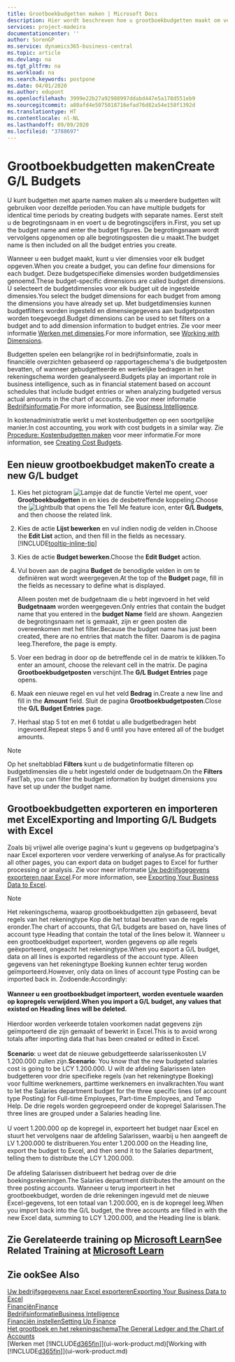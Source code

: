 ```yaml
---
title: Grootboekbudgetten maken | Microsoft Docs
description: Hier wordt beschreven hoe u grootboekbudgetten maakt om verschillende financiële activiteiten te prognosticeren en dimensies toewijst voor bedrijfsinformatiedoeleinden.
services: project-madeira
documentationcenter: ''
author: SorenGP
ms.service: dynamics365-business-central
ms.topic: article
ms.devlang: na
ms.tgt_pltfrm: na
ms.workload: na
ms.search.keywords: postpone
ms.date: 04/01/2020
ms.author: edupont
ms.openlocfilehash: 3999e22b27a92988997ddabd447e5a178d551eb9
ms.sourcegitcommit: a80afd4e5075018716efad76d82a54e158f1392d
ms.translationtype: HT
ms.contentlocale: nl-NL
ms.lasthandoff: 09/09/2020
ms.locfileid: "3788697"
---
```

# <a name="create-gl-budgets"></a><span data-ttu-id="1be5e-103">Grootboekbudgetten maken</span><span class="sxs-lookup"><span data-stu-id="1be5e-103">Create G/L Budgets</span></span>
<span data-ttu-id="1be5e-104">U kunt budgetten met aparte namen maken als u meerdere budgetten wilt gebruiken voor dezelfde perioden.</span><span class="sxs-lookup"><span data-stu-id="1be5e-104">You can have multiple budgets for identical time periods by creating budgets with separate names.</span></span> <span data-ttu-id="1be5e-105">Eerst stelt u de begrotingsnaam in en voert u de begrotingscijfers in.</span><span class="sxs-lookup"><span data-stu-id="1be5e-105">First, you set up the budget name and enter the budget figures.</span></span> <span data-ttu-id="1be5e-106">De begrotingsnaam wordt vervolgens opgenomen op alle begrotingsposten die u maakt.</span><span class="sxs-lookup"><span data-stu-id="1be5e-106">The budget name is then included on all the budget entries you create.</span></span>  

<span data-ttu-id="1be5e-107">Wanneer u een budget maakt, kunt u vier dimensies voor elk budget opgeven.</span><span class="sxs-lookup"><span data-stu-id="1be5e-107">When you create a budget, you can define four dimensions for each budget.</span></span> <span data-ttu-id="1be5e-108">Deze budgetspecifieke dimensies worden budgetdimensies genoemd.</span><span class="sxs-lookup"><span data-stu-id="1be5e-108">These budget-specific dimensions are called budget dimensions.</span></span> <span data-ttu-id="1be5e-109">U selecteert de budgetdimensies voor elk budget uit de ingestelde dimensies.</span><span class="sxs-lookup"><span data-stu-id="1be5e-109">You select the budget dimensions for each budget from among the dimensions you have already set up.</span></span> <span data-ttu-id="1be5e-110">Met budgetdimensies kunnen budgetfilters worden ingesteld en dimensiegegevens aan budgetposten worden toegevoegd.</span><span class="sxs-lookup"><span data-stu-id="1be5e-110">Budget dimensions can be used to set filters on a budget and to add dimension information to budget entries.</span></span> <span data-ttu-id="1be5e-111">Zie voor meer informatie [Werken met dimensies](finance-dimensions.md).</span><span class="sxs-lookup"><span data-stu-id="1be5e-111">For more information, see [Working with Dimensions](finance-dimensions.md).</span></span>

<span data-ttu-id="1be5e-112">Budgetten spelen een belangrijke rol in bedrijfsinformatie, zoals in financiële overzichten gebaseerd op rapportageschema's die budgetposten bevatten, of wanneer gebudgetteerde en werkelijke bedragen in het rekeningschema worden geanalyseerd.</span><span class="sxs-lookup"><span data-stu-id="1be5e-112">Budgets play an important role in business intelligence, such as in financial statement based on account schedules that include budget entries or when analyzing budgeted versus actual amounts in the chart of accounts.</span></span> <span data-ttu-id="1be5e-113">Zie voor meer informatie [Bedrijfsinformatie](bi.md).</span><span class="sxs-lookup"><span data-stu-id="1be5e-113">For more information, see [Business Intelligence](bi.md).</span></span>

<span data-ttu-id="1be5e-114">In kostenadministratie werkt u met kostenbudgetten op een soortgelijke manier.</span><span class="sxs-lookup"><span data-stu-id="1be5e-114">In cost accounting, you work with cost budgets in a similar way.</span></span> <span data-ttu-id="1be5e-115">Zie [Procedure: Kostenbudgetten maken](finance-create-cost-budgets.md) voor meer informatie.</span><span class="sxs-lookup"><span data-stu-id="1be5e-115">For more information, see [Creating Cost Budgets](finance-create-cost-budgets.md).</span></span>    

## <a name="to-create-a-new-gl-budget"></a><span data-ttu-id="1be5e-116">Een nieuw grootboekbudget maken</span><span class="sxs-lookup"><span data-stu-id="1be5e-116">To create a new G/L budget</span></span>  
1. <span data-ttu-id="1be5e-117">Kies het pictogram ![Lampje dat de functie Vertel me opent](media/ui-search/search_small.png "Vertel me wat u wilt doen"), voer **Grootboekbudgetten** in en kies de desbetreffende koppeling.</span><span class="sxs-lookup"><span data-stu-id="1be5e-117">Choose the ![Lightbulb that opens the Tell Me feature](media/ui-search/search_small.png "Tell me what you want to do") icon, enter **G/L Budgets**, and then choose the related link.</span></span>  
2. <span data-ttu-id="1be5e-118">Kies de actie **Lijst bewerken** en vul indien nodig de velden in.</span><span class="sxs-lookup"><span data-stu-id="1be5e-118">Choose the **Edit List** action, and then fill in the fields as necessary.</span></span> [!INCLUDE[tooltip-inline-tip](includes/tooltip-inline-tip_md.md)]  
3. <span data-ttu-id="1be5e-119">Kies de actie **Budget bewerken**.</span><span class="sxs-lookup"><span data-stu-id="1be5e-119">Choose the **Edit Budget** action.</span></span>
4. <span data-ttu-id="1be5e-120">Vul boven aan de pagina **Budget** de benodigde velden in om te definiëren wat wordt weergegeven.</span><span class="sxs-lookup"><span data-stu-id="1be5e-120">At the top of the **Budget** page, fill in the fields as necessary to define what is displayed.</span></span>  

    <span data-ttu-id="1be5e-121">Alleen posten met de budgetnaam die u hebt ingevoerd in het veld **Budgetnaam** worden weergegeven.</span><span class="sxs-lookup"><span data-stu-id="1be5e-121">Only entries that contain the budget name that you entered in the **budget Name** field are shown.</span></span> <span data-ttu-id="1be5e-122">Aangezien de begrotingsnaam net is gemaakt, zijn er geen posten die overeenkomen met het filter.</span><span class="sxs-lookup"><span data-stu-id="1be5e-122">Because the budget name has just been created, there are no entries that match the filter.</span></span> <span data-ttu-id="1be5e-123">Daarom is de pagina leeg.</span><span class="sxs-lookup"><span data-stu-id="1be5e-123">Therefore, the page is empty.</span></span>  
5. <span data-ttu-id="1be5e-124">Voer een bedrag in door op de betreffende cel in de matrix te klikken.</span><span class="sxs-lookup"><span data-stu-id="1be5e-124">To enter an amount, choose the relevant cell in the matrix.</span></span> <span data-ttu-id="1be5e-125">De pagina **Grootboekbudgetposten** verschijnt.</span><span class="sxs-lookup"><span data-stu-id="1be5e-125">The **G/L Budget Entries** page opens.</span></span>  
6. <span data-ttu-id="1be5e-126">Maak een nieuwe regel en vul het veld **Bedrag** in.</span><span class="sxs-lookup"><span data-stu-id="1be5e-126">Create a new line and fill in the **Amount** field.</span></span> <span data-ttu-id="1be5e-127">Sluit de pagina **Grootboekbudgetposten**.</span><span class="sxs-lookup"><span data-stu-id="1be5e-127">Close the **G/L Budget Entries** page.</span></span>  
7. <span data-ttu-id="1be5e-128">Herhaal stap 5 tot en met 6 totdat u alle budgetbedragen hebt ingevoerd.</span><span class="sxs-lookup"><span data-stu-id="1be5e-128">Repeat steps 5 and 6 until you have entered all of the budget amounts.</span></span>  

> [!NOTE]  
>  <span data-ttu-id="1be5e-129">Op het sneltabblad **Filters** kunt u de budgetinformatie filteren op budgetdimensies die u hebt ingesteld onder de budgetnaam.</span><span class="sxs-lookup"><span data-stu-id="1be5e-129">On the **Filters** FastTab, you can filter the budget information by budget dimensions you have set up under the budget name.</span></span>

## <a name="exporting-and-importing-gl-budgets-with-excel"></a><span data-ttu-id="1be5e-130">Grootboekbudgetten exporteren en importeren met Excel</span><span class="sxs-lookup"><span data-stu-id="1be5e-130">Exporting and Importing G/L Budgets with Excel</span></span>
<span data-ttu-id="1be5e-131">Zoals bij vrijwel alle overige pagina's kunt u gegevens op budgetpagina's naar Excel exporteren voor verdere verwerking of analyse.</span><span class="sxs-lookup"><span data-stu-id="1be5e-131">As for practically all other pages, you can export data on budget pages to Excel for further processing or analysis.</span></span> <span data-ttu-id="1be5e-132">Zie voor meer informatie [Uw bedrijfsgegevens exporteren naar Excel](about-export-data.md).</span><span class="sxs-lookup"><span data-stu-id="1be5e-132">For more information, see [Exporting Your Business Data to Excel](about-export-data.md).</span></span>

> [!NOTE]
> <span data-ttu-id="1be5e-133">Het rekeningschema, waarop grootboekbudgetten zijn gebaseerd, bevat regels van het rekeningtype Kop die het totaal bevatten van de regels eronder.</span><span class="sxs-lookup"><span data-stu-id="1be5e-133">The chart of accounts, that G/L budgets are based on, have lines of account type Heading that contain the total of the lines below it.</span></span> <span data-ttu-id="1be5e-134">Wanneer u een grootboekbudget exporteert, worden gegevens op alle regels geëxporteerd, ongeacht het rekeningtype.</span><span class="sxs-lookup"><span data-stu-id="1be5e-134">When you export a G/L budget, data on all lines is exported regardless of the account type.</span></span> <span data-ttu-id="1be5e-135">Alleen gegevens van het rekeningtype Boeking kunnen echter terug worden geïmporteerd.</span><span class="sxs-lookup"><span data-stu-id="1be5e-135">However, only data on lines of account type Posting can be imported back in.</span></span> <span data-ttu-id="1be5e-136">Zodoende:</span><span class="sxs-lookup"><span data-stu-id="1be5e-136">Accordingly:</span></span> <br /><br /> <span data-ttu-id="1be5e-137">**Wanneer u een grootboekbudget importeert, worden eventuele waarden op kopregels verwijderd.**</span><span class="sxs-lookup"><span data-stu-id="1be5e-137">**When you import a G/L budget, any values that existed on Heading lines will be deleted.**</span></span> <br /><br /> <span data-ttu-id="1be5e-138">Hierdoor worden verkeerde totalen voorkomen nadat gegevens zijn geïmporteerd die zijn gemaakt of bewerkt in Excel.</span><span class="sxs-lookup"><span data-stu-id="1be5e-138">This is to avoid wrong totals after importing data that has been created or edited in Excel.</span></span><br /><br /> <span data-ttu-id="1be5e-139">**Scenario**: u weet dat de nieuwe gebudgetteerde salarissenkosten LV 1.200.000 zullen zijn.</span><span class="sxs-lookup"><span data-stu-id="1be5e-139">**Scenario**: You know that the new budgeted salaries cost is going to be LCY 1.200.000.</span></span> <span data-ttu-id="1be5e-140">U wilt de afdeling Salarissen laten budgetteren voor drie specifieke regels (van het rekeningtype Boeking) voor fulltime werknemers, parttime werknemers en invalkrachten.</span><span class="sxs-lookup"><span data-stu-id="1be5e-140">You want to let the Salaries department budget for the three specific lines (of account type Posting) for Full-time Employees, Part-time Employees, and Temp Help.</span></span> <span data-ttu-id="1be5e-141">De drie regels worden gegroepeerd onder de kopregel Salarissen.</span><span class="sxs-lookup"><span data-stu-id="1be5e-141">The three lines are grouped under a Salaries heading line.</span></span><br /><br /><span data-ttu-id="1be5e-142">U voert 1.200.000 op de kopregel in, exporteert het budget naar Excel en stuurt het vervolgens naar de afdeling Salarissen, waarbij u hen aangeeft de LV 1.200.000 te distribueren.</span><span class="sxs-lookup"><span data-stu-id="1be5e-142">You enter 1.200.000 on the Heading line, export the budget to Excel, and then send it to the Salaries department, telling them to distribute the LCY 1.200.000.</span></span><br /><br /> <span data-ttu-id="1be5e-143">De afdeling Salarissen distribueert het bedrag over de drie boekingsrekeningen.</span><span class="sxs-lookup"><span data-stu-id="1be5e-143">The Salaries department distributes the amount on the three posting accounts.</span></span> <span data-ttu-id="1be5e-144">Wanneer u terug importeert in het grootboekbudget, worden de drie rekeningen ingevuld met de nieuwe Excel-gegevens, tot een totaal van 1.200.000, en is de kopregel leeg.</span><span class="sxs-lookup"><span data-stu-id="1be5e-144">When you import back into the G/L budget, the three accounts are filled in with the new Excel data, summing to LCY 1.200.000, and the Heading line is blank.</span></span>

## <a name="see-related-training-at-microsoft-learn"></a><span data-ttu-id="1be5e-145">Zie Gerelateerde training op [Microsoft Learn](/learn/modules/budgets-exchange-rates-dynamics-365-business-central/index)</span><span class="sxs-lookup"><span data-stu-id="1be5e-145">See Related Training at [Microsoft Learn](/learn/modules/budgets-exchange-rates-dynamics-365-business-central/index)</span></span>

## <a name="see-also"></a><span data-ttu-id="1be5e-146">Zie ook</span><span class="sxs-lookup"><span data-stu-id="1be5e-146">See Also</span></span>
[<span data-ttu-id="1be5e-147">Uw bedrijfsgegevens naar Excel exporteren</span><span class="sxs-lookup"><span data-stu-id="1be5e-147">Exporting Your Business Data to Excel</span></span>](about-export-data.md)  
[<span data-ttu-id="1be5e-148">Financiën</span><span class="sxs-lookup"><span data-stu-id="1be5e-148">Finance</span></span>](finance.md)  
[<span data-ttu-id="1be5e-149">Bedrijfsinformatie</span><span class="sxs-lookup"><span data-stu-id="1be5e-149">Business Intelligence</span></span>](bi.md)  
[<span data-ttu-id="1be5e-150">Financiën instellen</span><span class="sxs-lookup"><span data-stu-id="1be5e-150">Setting Up Finance</span></span>](finance-setup-finance.md)  
[<span data-ttu-id="1be5e-151">Het grootboek en het rekeningschema</span><span class="sxs-lookup"><span data-stu-id="1be5e-151">The General Ledger and the Chart of Accounts</span></span>](finance-general-ledger.md)  
<span data-ttu-id="1be5e-152">[Werken met [!INCLUDE[d365fin](includes/d365fin_md.md)]](ui-work-product.md)</span><span class="sxs-lookup"><span data-stu-id="1be5e-152">[Working with [!INCLUDE[d365fin](includes/d365fin_md.md)]](ui-work-product.md)</span></span>  
